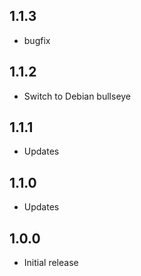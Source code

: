 <!-- https://developers.home-assistant.io/docs/add-ons/presentation#keeping-a-changelog -->

## 1.1.3

- bugfix

## 1.1.2

- Switch to Debian bullseye

## 1.1.1

- Updates

## 1.1.0

- Updates

## 1.0.0

- Initial release
